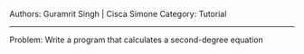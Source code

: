 Authors: Guramrit Singh | Cisca Simone
Category: Tutorial

--------------------

Problem: Write a program that calculates a second-degree equation
